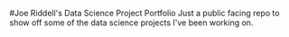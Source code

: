 #Joe Riddell's Data Science Project Portfolio
Just a public facing repo to show off some of the data science projects I've been working on.
